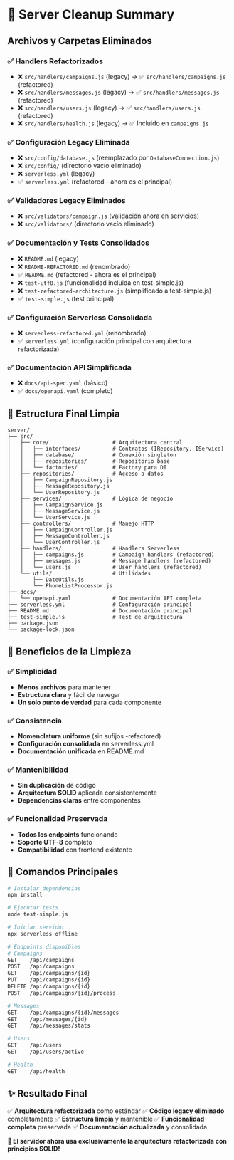 # 🧹 Server Cleanup Summary

## Archivos y Carpetas Eliminados

### ✅ Handlers Refactorizados
- ❌ `src/handlers/campaigns.js` (legacy) → ✅ `src/handlers/campaigns.js` (refactored)
- ❌ `src/handlers/messages.js` (legacy) → ✅ `src/handlers/messages.js` (refactored)
- ❌ `src/handlers/users.js` (legacy) → ✅ `src/handlers/users.js` (refactored)
- ❌ `src/handlers/health.js` (legacy) → ✅ Incluido en `campaigns.js`

### ✅ Configuración Legacy Eliminada
- ❌ `src/config/database.js` (reemplazado por `DatabaseConnection.js`)
- ❌ `src/config/` (directorio vacío eliminado)
- ❌ `serverless.yml` (legacy)
- ✅ `serverless.yml` (refactored - ahora es el principal)

### ✅ Validadores Legacy Eliminados
- ❌ `src/validators/campaign.js` (validación ahora en servicios)
- ❌ `src/validators/` (directorio vacío eliminado)

### ✅ Documentación y Tests Consolidados
- ❌ `README.md` (legacy)
- ❌ `README-REFACTORED.md` (renombrado)
- ✅ `README.md` (refactored - ahora es el principal)
- ❌ `test-utf8.js` (funcionalidad incluida en test-simple.js)
- ❌ `test-refactored-architecture.js` (simplificado a test-simple.js)
- ✅ `test-simple.js` (test principal)

### ✅ Configuración Serverless Consolidada
- ❌ `serverless-refactored.yml` (renombrado)
- ✅ `serverless.yml` (configuración principal con arquitectura refactorizada)

### ✅ Documentación API Simplificada
- ❌ `docs/api-spec.yaml` (básico)
- ✅ `docs/openapi.yaml` (completo)

## 📁 Estructura Final Limpia

```
server/
├── src/
│   ├── core/                    # Arquitectura central
│   │   ├── interfaces/          # Contratos (IRepository, IService)
│   │   ├── database/            # Conexión singleton
│   │   ├── repositories/        # Repositorio base
│   │   └── factories/           # Factory para DI
│   ├── repositories/            # Acceso a datos
│   │   ├── CampaignRepository.js
│   │   ├── MessageRepository.js
│   │   └── UserRepository.js
│   ├── services/                # Lógica de negocio
│   │   ├── CampaignService.js
│   │   ├── MessageService.js
│   │   └── UserService.js
│   ├── controllers/             # Manejo HTTP
│   │   ├── CampaignController.js
│   │   ├── MessageController.js
│   │   └── UserController.js
│   ├── handlers/                # Handlers Serverless
│   │   ├── campaigns.js         # Campaign handlers (refactored)
│   │   ├── messages.js          # Message handlers (refactored)
│   │   └── users.js             # User handlers (refactored)
│   └── utils/                   # Utilidades
│       ├── DateUtils.js
│       └── PhoneListProcessor.js
├── docs/
│   └── openapi.yaml             # Documentación API completa
├── serverless.yml               # Configuración principal
├── README.md                    # Documentación principal
├── test-simple.js               # Test de arquitectura
├── package.json
└── package-lock.json
```

## 🎯 Beneficios de la Limpieza

### ✅ Simplicidad
- **Menos archivos** para mantener
- **Estructura clara** y fácil de navegar
- **Un solo punto de verdad** para cada componente

### ✅ Consistencia
- **Nomenclatura uniforme** (sin sufijos -refactored)
- **Configuración consolidada** en serverless.yml
- **Documentación unificada** en README.md

### ✅ Mantenibilidad
- **Sin duplicación** de código
- **Arquitectura SOLID** aplicada consistentemente
- **Dependencias claras** entre componentes

### ✅ Funcionalidad Preservada
- **Todos los endpoints** funcionando
- **Soporte UTF-8** completo
- **Compatibilidad** con frontend existente

## 🚀 Comandos Principales

```bash
# Instalar dependencias
npm install

# Ejecutar tests
node test-simple.js

# Iniciar servidor
npx serverless offline

# Endpoints disponibles
# Campaigns
GET    /api/campaigns
POST   /api/campaigns
GET    /api/campaigns/{id}
PUT    /api/campaigns/{id}
DELETE /api/campaigns/{id}
POST   /api/campaigns/{id}/process

# Messages
GET    /api/campaigns/{id}/messages
GET    /api/messages/{id}
GET    /api/messages/stats

# Users
GET    /api/users
GET    /api/users/active

# Health
GET    /api/health
```

## ✨ Resultado Final

✅ **Arquitectura refactorizada** como estándar
✅ **Código legacy eliminado** completamente
✅ **Estructura limpia** y mantenible
✅ **Funcionalidad completa** preservada
✅ **Documentación actualizada** y consolidada

**🎉 El servidor ahora usa exclusivamente la arquitectura refactorizada con principios SOLID!** 